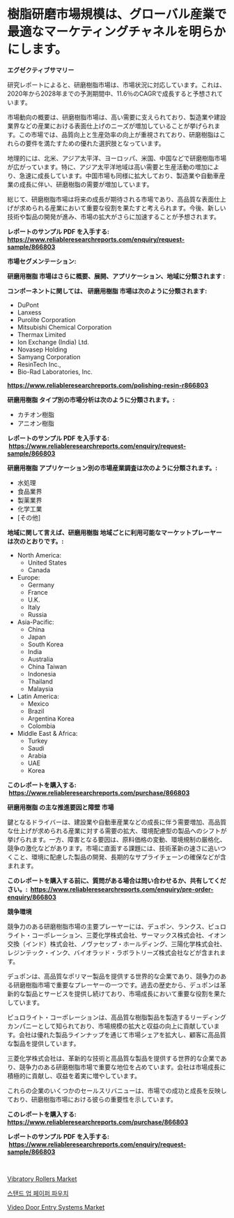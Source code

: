 <p><h1>樹脂研磨市場規模は、グローバル産業で最適なマーケティングチャネルを明らかにします。</h1></p><p><strong>エグゼクティブサマリー</strong></p>
<p><p>研究レポートによると、研磨樹脂市場は、市場状況に対応しています。これは、2020年から2028年までの予測期間中、11.6％のCAGRで成長すると予想されています。</p><p>市場動向の概要は、研磨樹脂市場は、高い需要に支えられており、製造業や建設業界などの産業における表面仕上げのニーズが増加していることが挙げられます。この市場では、品質向上と生産効率の向上が重視されており、研磨樹脂はこれらの要件を満たすための優れた選択肢となっています。</p><p>地理的には、北米、アジア太平洋、ヨーロッパ、米国、中国などで研磨樹脂市場が広がっています。特に、アジア太平洋地域は高い需要と生産活動の増加により、急速に成長しています。中国市場も同様に拡大しており、製造業や自動車産業の成長に伴い、研磨樹脂の需要が増加しています。</p><p>総じて、研磨樹脂市場は将来の成長が期待される市場であり、高品質な表面仕上げが求められる産業において重要な役割を果たすと考えられます。今後、新しい技術や製品の開発が進み、市場の拡大がさらに加速することが予想されます。</p></p>
<p><strong>レポートのサンプル PDF を入手する: <a href="https://www.reliableresearchreports.com/enquiry/request-sample/866803">https://www.reliableresearchreports.com/enquiry/request-sample/866803</a></strong></p>
<p><strong>市場セグメンテーション:</strong></p>
<p><strong> 研磨用樹脂 市場はさらに概要、展開、アプリケーション、地域に分類されます :</strong></p>
<p><strong>コンポーネントに関しては、 研磨用樹脂 市場は次のように分類されます: &nbsp;</strong></p>
<p><ul><li>DuPont</li><li>Lanxess</li><li>Purolite Corporation</li><li>Mitsubishi Chemical Corporation</li><li>Thermax Limited</li><li>Ion Exchange (India) Ltd.</li><li>Novasep Holding</li><li>Samyang Corporation</li><li>ResinTech Inc.,</li><li>Bio-Rad Laboratories, Inc.</li></ul></p>
<p><strong><a href="https://www.reliableresearchreports.com/polishing-resin-r866803">https://www.reliableresearchreports.com/polishing-resin-r866803</a></strong></p>
<p><strong> 研磨用樹脂 タイプ別の市場分析は次のように分類されます。:</strong></p>
<p><ul><li>カチオン樹脂</li><li>アニオン樹脂</li></ul></p>
<p><strong>レポートのサンプル PDF を入手する: &nbsp;<a href="https://www.reliableresearchreports.com/enquiry/request-sample/866803">https://www.reliableresearchreports.com/enquiry/request-sample/866803</a></strong></p>
<p><strong> 研磨用樹脂 アプリケーション別の市場産業調査は次のように分類されます。:</strong></p>
<p><ul><li>水処理</li><li>食品業界</li><li>製薬業界</li><li>化学工業</li><li>[その他]</li></ul></p>
<p><strong>地域に関して言えば、研磨用樹脂 地域ごとに利用可能なマーケットプレーヤーは次のとおりです。:</strong></p>
<p><ul>
    <li>
        North America:
        <ul>
            <li>United States</li>
            <li>Canada</li>
        </ul>
    </li>
    <li>
        Europe:
        <ul>
            <li>Germany</li>
            <li>France</li>
            <li>U.K.</li>
            <li>Italy</li>
            <li>Russia</li>
        </ul>
    </li>
    <li>
        Asia-Pacific:
        <ul>
            <li>China</li>
            <li>Japan</li>
            <li>South Korea</li>
            <li>India</li>
            <li>Australia</li>
            <li>China Taiwan</li>
            <li>Indonesia</li>
            <li>Thailand</li>
            <li>Malaysia</li>
        </ul>
    </li>
    <li>
        Latin America:
        <ul>
            <li>Mexico</li>
            <li>Brazil</li>
            <li>Argentina Korea</li>
            <li>Colombia</li>
        </ul>
    </li>
    <li>
        Middle East & Africa:
        <ul>
            <li>Turkey</li>
            <li>Saudi</li>
            <li>Arabia</li>
            <li>UAE</li>
            <li>Korea</li>
        </ul>
    </li>
    </ul></p>
<p><strong>このレポートを購入する: &nbsp;<a href="https://www.reliableresearchreports.com/purchase/866803">https://www.reliableresearchreports.com/purchase/866803</a></strong></p>
<p><strong>研磨用樹脂 の主な推進要因と障壁 市場</strong></p>
<p><p>鍵となるドライバーは、建設業や自動車産業などの成長に伴う需要増加、高品質な仕上げが求められる産業に対する需要の拡大、環境配慮型の製品へのシフトが挙げられます。一方、障害となる要因は、原料価格の変動、環境規制の厳格化、競争の激化などがあります。市場に直面する課題には、技術革新の速さに追いつくこと、環境に配慮した製品の開発、長期的なサプライチェーンの確保などが含まれます。</p></p>
<p><strong>このレポートを購入する前に、質問がある場合は問い合わせるか、共有してください。:&nbsp; <a href="https://www.reliableresearchreports.com/enquiry/pre-order-enquiry/866803">https://www.reliableresearchreports.com/enquiry/pre-order-enquiry/866803</a></strong></p>
<p><strong>競争環境</strong></p>
<p><p>競争力のある研磨樹脂市場の主要プレーヤーには、デュポン、ランクス、ピュロライト・コーポレーション、三菱化学株式会社、サーマックス株式会社、イオン交換（インド）株式会社、ノヴァセップ・ホールディング、三陽化学株式会社、レジンテック・インク、バイオラッド・ラボラトリーズ株式会社などが含まれます。</p><p>デュポンは、高品質なポリマー製品を提供する世界的な企業であり、競争力のある研磨樹脂市場で重要なプレーヤーの一つです。過去の歴史から、デュポンは革新的な製品とサービスを提供し続けており、市場成長において重要な役割を果たしています。</p><p>ピュロライト・コーポレーションは、高品質な樹脂製品を製造するリーディングカンパニーとして知られており、市場規模の拡大と収益の向上に貢献しています。会社は優れた製品ラインナップを通じて市場シェアを拡大し、顧客に高品質な製品を提供しています。</p><p>三菱化学株式会社は、革新的な技術と高品質な製品を提供する世界的な企業であり、競争力のある研磨樹脂市場で重要な地位を占めています。会社は市場成長に積極的に貢献し、収益を着実に増やしています。</p><p>これらの企業のいくつかのセールスリバニューは、市場での成功と成長を反映しており、研磨樹脂市場における彼らの重要性を示しています。</p></p>
<p><strong>このレポートを購入する: &nbsp; <a href="https://www.reliableresearchreports.com/purchase/866803">https://www.reliableresearchreports.com/purchase/866803</a></strong></p>
<p><strong>レポートのサンプル PDF を入手する: &nbsp;<a href="https://www.reliableresearchreports.com/enquiry/request-sample/866803">https://www.reliableresearchreports.com/enquiry/request-sample/866803</a></strong><strong></strong></p>
<p>&nbsp;</p>
<p><p><a href="https://github.com/yemakinde/Market-Research-Report-List-2/blob/main/vibratory-rollers-market.md">Vibratory Rollers Market</a></p><p><a href="https://github.com/GabrielBlanda5656/Market-Research-Report-List-1/blob/main/704556130799.md">스탠드 업 페이퍼 파우치</a></p><p><a href="https://github.com/jsmusil/Market-Research-Report-List-3/blob/main/video-door-entry-systems-market.md">Video Door Entry Systems Market</a></p></p>